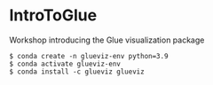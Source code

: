 # IntroToGlue
Workshop introducing the Glue visualization package

```
$ conda create -n glueviz-env python=3.9
$ conda activate glueviz-env
$ conda install -c glueviz glueviz
```